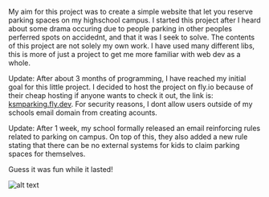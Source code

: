 My aim for this project was to create a simple website that let you reserve parking spaces on my highschool campus. 
I started this project after I heard about some drama occuring due to people parking in other peoples perferred spots on accidednt, and that it was I seek to solve.
The contents of this project are not solely my own work. I have used many different libs, this is more of just a project to get me more familiar with web dev as a whole.

Update:
After about 3 months of programming, I have reached my initial goal for this little project. 
I decided to host the project on fly.io because of their cheap hosting if anyone wants to check it out, the link is: [ksmparking.fly.dev](https://ksmparking.fly.dev/). For security reasons, I dont allow users outside of my schools email domain from creating acounts.

Update:
After 1 week, my school formally released an email reinforcing rules related to parking on campus. 
On top of this, they also added a new rule stating that there can be no external systems for kids to claim parking spaces for themselves.

Guess it was fun while it lasted!


![alt text](https://i.ibb.co/16nWZKC/parkingwebsiteimg.jpg "Website Image")
